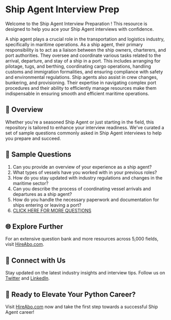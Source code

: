 # Ship Agent Interview Prep

Welcome to the Ship Agent Interview Preparation ! This resource is designed to help you ace your Ship Agent interviews with confidence.

A ship agent plays a crucial role in the transportation and logistics industry, specifically in maritime operations. As a ship agent, their primary responsibility is to act as a liaison between the ship owners, charterers, and port authorities. They oversee and coordinate various tasks related to the arrival, departure, and stay of a ship in a port. This includes arranging for pilotage, tugs, and berthing, coordinating cargo operations, handling customs and immigration formalities, and ensuring compliance with safety and environmental regulations. Ship agents also assist in crew changes, bunkering, and provisioning. Their expertise in navigating complex port procedures and their ability to efficiently manage resources make them indispensable in ensuring smooth and efficient maritime operations.

## 🚀 Overview

Whether you're a seasoned Ship Agent or just starting in the field, this repository is tailored to enhance your interview readiness. We've curated a set of sample questions commonly asked in Ship Agent interviews to help you prepare and succeed.

## 📝 Sample Questions

1. Can you provide an overview of your experience as a ship agent?
2. What types of vessels have you worked with in your previous roles?
3. How do you stay updated with industry regulations and changes in the maritime sector?
4. Can you describe the process of coordinating vessel arrivals and departures as a ship agent?
5. How do you handle the necessary paperwork and documentation for ships entering or leaving a port?
6. [CLICK HERE FOR MORE QUESTIONS](https://hireabo.com/job/23_4_12/Ship%20Agent)

## 🌐 Explore Further

For an extensive question bank and more resources across 5,000 fields, visit [HireAbo.com](https://www.hireabo.com).

## 📱 Connect with Us

Stay updated on the latest industry insights and interview tips. Follow us on [Twitter](https://twitter.com/hireabo) and [LinkedIn](https://www.linkedin.com/in/hire-abo-3609972a8/).

## 🚀 Ready to Elevate Your Python Career?

Visit [HireAbo.com](https://www.hireabo.com) now and take the first step towards a successful Ship Agent career!